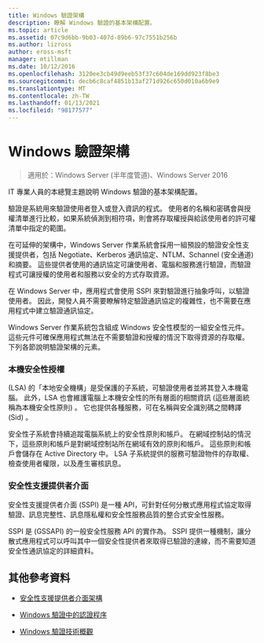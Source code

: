 ```yaml
---
title: Windows 驗證架構
description: 瞭解 Windows 驗證的基本架構配置。
ms.topic: article
ms.assetid: 07c9d6bb-9b03-407d-89b6-97c7551b256b
ms.author: lizross
author: eross-msft
manager: mtillman
ms.date: 10/12/2016
ms.openlocfilehash: 3120ee3cb49d9eeb53f37c604de169dd923f8be3
ms.sourcegitcommit: decb6c8caf4851b13af271d926c650d010a6b9e9
ms.translationtype: MT
ms.contentlocale: zh-TW
ms.lasthandoff: 01/13/2021
ms.locfileid: "98177577"
---
```

# <a name="windows-authentication-architecture"></a>Windows 驗證架構

>適用於：Windows Server (半年度管道)、Windows Server 2016

IT 專業人員的本總覽主題說明 Windows 驗證的基本架構配置。

驗證是系統用來驗證使用者登入或登入資訊的程式。 使用者的名稱和密碼會與授權清單進行比較，如果系統偵測到相符項，則會將存取權授與給該使用者的許可權清單中指定的範圍。

在可延伸的架構中，Windows Server 作業系統會採用一組預設的驗證安全性支援提供者，包括 Negotiate、Kerberos 通訊協定、NTLM、Schannel (安全通道) 和摘要。 這些提供者使用的通訊協定可讓使用者、電腦和服務進行驗證，而驗證程式可讓授權的使用者和服務以安全的方式存取資源。

在 Windows Server 中，應用程式會使用 SSPI 來對驗證進行抽象呼叫，以驗證使用者。 因此，開發人員不需要瞭解特定驗證通訊協定的複雜性，也不需要在應用程式中建立驗證通訊協定。

Windows Server 作業系統包含組成 Windows 安全性模型的一組安全性元件。 這些元件可確保應用程式無法在不需要驗證和授權的情況下取得資源的存取權。 下列各節說明驗證架構的元素。

### <a name="local-security-authority"></a>本機安全性授權
 (LSA) 的「本地安全機構」是受保護的子系統，可驗證使用者並將其登入本機電腦。 此外，LSA 也會維護電腦上本機安全性的所有層面的相關資訊 (這些層面統稱為本機安全性原則) 。 它也提供各種服務，可在名稱與安全識別碼之間轉譯 (Sid) 。

安全性子系統會持續追蹤電腦系統上的安全性原則和帳戶。 在網域控制站的情況下，這些原則和帳戶是對網域控制站所在網域有效的原則和帳戶。 這些原則和帳戶會儲存在 Active Directory 中。 LSA 子系統提供的服務可驗證物件的存取權、檢查使用者權限，以及產生審核訊息。

### <a name="security-support-provider-interface"></a>安全性支援提供者介面
安全性支援提供者介面 (SSPI) 是一種 API，可針對任何分散式應用程式協定取得驗證、訊息完整性、訊息隱私權和安全性服務品質的整合式安全性服務。

SSPI 是 (GSSAPI) 的一般安全性服務 API 的實作為。 SSPI 提供一種機制，讓分散式應用程式可以呼叫其中一個安全性提供者來取得已驗證的連線，而不需要知道安全性通訊協定的詳細資料。

## <a name="additional-references"></a>其他參考資料

-   [安全性支援提供者介面架構](security-support-provider-interface-architecture.md)

-   [Windows 驗證中的認證程序](credentials-processes-in-windows-authentication.md)

-   [Windows 驗證技術概觀](/previous-versions/windows/it-pro/windows-server-2008-R2-and-2008/dn169029(v=ws.10))